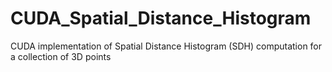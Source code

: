# CUDA_Spatial_Distance_Histogram
CUDA implementation of Spatial Distance Histogram (SDH) computation for a collection of 3D points
